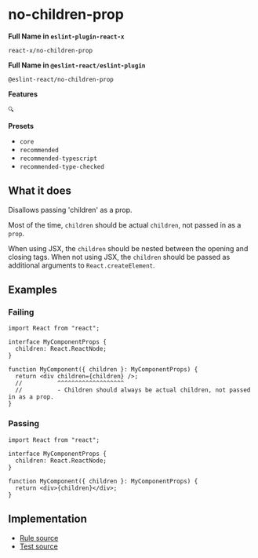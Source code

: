 # no-children-prop

**Full Name in `eslint-plugin-react-x`**

```plain copy
react-x/no-children-prop
```

**Full Name in `@eslint-react/eslint-plugin`**

```plain copy
@eslint-react/no-children-prop
```

**Features**

`🔍`

**Presets**

- `core`
- `recommended`
- `recommended-typescript`
- `recommended-type-checked`

## What it does

Disallows passing 'children' as a prop.

Most of the time, `children` should be actual `children`, not passed in as a `prop`.

When using JSX, the `children` should be nested between the opening and closing tags. When not using JSX, the `children` should be passed as additional arguments to `React.createElement`.

## Examples

### Failing

```tsx
import React from "react";

interface MyComponentProps {
  children: React.ReactNode;
}

function MyComponent({ children }: MyComponentProps) {
  return <div children={children} />;
  //          ^^^^^^^^^^^^^^^^^^^
  //          - Children should always be actual children, not passed in as a prop.
}
```

### Passing

```tsx
import React from "react";

interface MyComponentProps {
  children: React.ReactNode;
}

function MyComponent({ children }: MyComponentProps) {
  return <div>{children}</div>;
}
```

## Implementation

- [Rule source](https://github.com/rEl1cx/eslint-react/tree/main/packages/plugins/eslint-plugin-react-x/src/rules/no-children-prop.ts)
- [Test source](https://github.com/rEl1cx/eslint-react/tree/main/packages/plugins/eslint-plugin-react-x/src/rules/no-children-prop.spec.ts)
